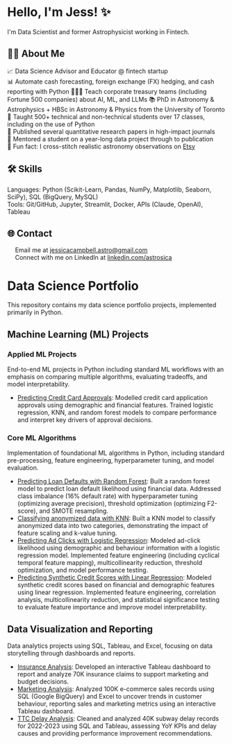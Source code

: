 # Hello, I'm Jess! ✨

I'm Data Scientist and former Astrophysicist working in Fintech.

## 👩‍💻 About Me
:chart_with_upwards_trend: Data Science Advisor and Educator @ fintech startup <br>
📊 Automate cash forecasting, foreign exchange (FX) hedging, and cash reporting with Python
👩🏼‍🏫 Teach corporate treasury teams (including Fortune 500 companies) about AI, ML, and LLMs
📚 PhD in Astronomy & Astrophysics + HBSc in Astronomy & Physics from the University of Toronto <br>
💬 Taught 500+ technical and non-technical students over 17 classes, including on the use of Python <br>
📝 Published several quantitative research papers in high-impact journals <br>
👥 Mentored a student on a year-long data project through to publication <br>
🧵 Fun fact: I cross-stitch realistic astronomy observations on [Etsy](https://www.etsy.com/ca/shop/Astrostitches)

## 🛠️ Skills
Languages: Python (Scikit-Learn, Pandas, NumPy, Matplotlib, Seaborn, SciPy), SQL (BigQuery, MySQL) <br>
Tools: Git/GitHub, Jupyter, Streamlit, Docker, APIs (Claude, OpenAI), Tableau <br>

## :globe_with_meridians: Contact
<img src="https://upload.wikimedia.org/wikipedia/commons/thumb/7/7e/Gmail_icon_%282020%29.svg/2560px-Gmail_icon_%282020%29.svg.png" width="14"> Email me at [jessicacampbell.astro@gmail.com](mailto:jessicacampbell.astro@gmail.com) <br>
<img src="https://upload.wikimedia.org/wikipedia/commons/c/ca/LinkedIn_logo_initials.png" width="14"> Connect with me on LinkedIn at [linkedin.com/astrosica](https://www.linkedin.com/in/astrosica/) <br>

# Data Science Portfolio

This repository contains my data science portfolio projects, implemented primarily in Python.
  
## Machine Learning (ML) Projects

### Applied ML Projects
End-to-end ML projects in Python including standard ML workflows with an emphasis on comparing multiple algorithms, evaluating tradeoffs, and model interpretability. 
* [Predicting Credit Card Approvals](https://github.com/astrosica/data-science-portfolio/blob/main/Machine%20Learning/Applied%20Projects/Credit%20Card%20Application%20Prediction/Credit%20Card%20Approval.ipynb): Modelled credit card application approvals using demographic and financial features. Trained logistic regression, KNN, and random forest models to compare performance and interpret key drivers of approval decisions.

### Core ML Algorithms
Implementation of foundational ML algorithms in Python, including standard pre-processing, feature engineering, hyperparameter tuning, and model evaluation.
* [Predicting Loan Defaults with Random Forest](https://github.com/astrosica/data-science-portfolio/blob/main/Machine%20Learning/Core%20Algorithms/Random%20Forest/Random%20Forest.ipynb): Built a random forest model to predict loan default likelihood using financial data. Addressed class imbalance (16% default rate) with hyperparameter tuning (optimizing average precision), threshold optimization (optimizing F2-score), and SMOTE resampling.
* [Classifying anonymized data with KNN](https://github.com/astrosica/data-science-portfolio/blob/main/Machine%20Learning/Core%20Algorithms/KNN/KNN.ipynb): Built a KNN model to classify anonymized data into two categories, demonstrating the impact of feature scaling and k-value tuning.
* [Predicting Ad Clicks with Logistic Regression](https://github.com/astrosica/data-science-portfolio/blob/main/Machine%20Learning/Core%20Algorithms/Logistic%20Regression/Logistic%20Regression.ipynb): Modeled ad-click likelihood using demographic and behaviour information with a logistic regression model. Implemented feature engineering (including cyclical temporal feature mapping), multicollinearity reduction, threshold optimization, and model performance testing.
* [Predicting Synthetic Credit Scores with Linear Regression](https://github.com/astrosica/data-science-portfolio/blob/main/Machine%20Learning/Core%20Algorithms/Linear%20Regression/Linear%20Regression.ipynb): Modeled synthetic credit scores based on financial and demographic features using linear regression. Implemented feature engineering, correlation analysis, multicollinearity reduction, and statistical significance testing to evaluate feature importance and improve model interpretability.


## Data Visualization and Reporting
Data analytics projects using SQL, Tableau, and Excel, focusing on data storytelling through dashboards and reports.
* [Insurance Analysis](https://github.com/astrosica/data-science-portfolio/tree/main/Data%20Visualization%20and%20Reporting/Insurance%20Claims%20Analysis): Developed an interactive Tableau dashboard to report and analyze 70K insurance claims to support marketing and budget decisions.
* [Marketing Analysis](https://github.com/astrosica/data-science-portfolio/tree/main/Data%20Visualization%20and%20Reporting/e-Commerce%20Marketing%20Analysis): Analyzed 100K e-commerce sales records using SQL (Google BigQuery) and Excel to uncover trends in customer behaviour, reporting sales and marketing metrics using an interactive Tableau dashboard.
* [TTC Delay Analysis](https://github.com/astrosica/data-science-portfolio/tree/main/Data%20Visualization%20and%20Reporting/TTC%20Delay%20Analysis): Cleaned and analyzed 40K subway delay records for 2022-2023 using SQL and Tableau, assessing YoY KPIs and delay causes and providing performance improvement recommendations.
